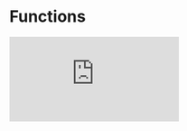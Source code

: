# Functions

<iframe src="https://www.youtube-nocookie.com/embed/to3iR5EcRks" title="YouTube video player" frameborder="0" allow="accelerometer; autoplay; clipboard-write; encrypted-media; gyroscope; picture-in-picture" allowfullscreen></iframe>